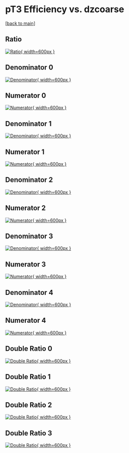 # pT3 Efficiency vs. dzcoarse

[[back to main](./)]



## Ratio

[![Ratio](../mtv/var/pT3_xtr_13_1_eff_dzcoarse.png){ width=600px }](../mtv/var/pT3_xtr_13_1_eff_dzcoarse.pdf)

## Denominator 0

[![Denominator](../mtv/den/pT3_xtr_13_1_eff_dzcoarse_den0.png){ width=600px }](../mtv/den/pT3_xtr_13_1_eff_dzcoarse_den0.pdf)

## Numerator 0

[![Numerator](../mtv/num/pT3_xtr_13_1_eff_dzcoarse_num0.png){ width=600px }](../mtv/num/pT3_xtr_13_1_eff_dzcoarse_num0.pdf)

## Denominator 1

[![Denominator](../mtv/den/pT3_xtr_13_1_eff_dzcoarse_den1.png){ width=600px }](../mtv/den/pT3_xtr_13_1_eff_dzcoarse_den1.pdf)

## Numerator 1

[![Numerator](../mtv/num/pT3_xtr_13_1_eff_dzcoarse_num1.png){ width=600px }](../mtv/num/pT3_xtr_13_1_eff_dzcoarse_num1.pdf)

## Denominator 2

[![Denominator](../mtv/den/pT3_xtr_13_1_eff_dzcoarse_den2.png){ width=600px }](../mtv/den/pT3_xtr_13_1_eff_dzcoarse_den2.pdf)

## Numerator 2

[![Numerator](../mtv/num/pT3_xtr_13_1_eff_dzcoarse_num2.png){ width=600px }](../mtv/num/pT3_xtr_13_1_eff_dzcoarse_num2.pdf)

## Denominator 3

[![Denominator](../mtv/den/pT3_xtr_13_1_eff_dzcoarse_den3.png){ width=600px }](../mtv/den/pT3_xtr_13_1_eff_dzcoarse_den3.pdf)

## Numerator 3

[![Numerator](../mtv/num/pT3_xtr_13_1_eff_dzcoarse_num3.png){ width=600px }](../mtv/num/pT3_xtr_13_1_eff_dzcoarse_num3.pdf)

## Denominator 4

[![Denominator](../mtv/den/pT3_xtr_13_1_eff_dzcoarse_den4.png){ width=600px }](../mtv/den/pT3_xtr_13_1_eff_dzcoarse_den4.pdf)

## Numerator 4

[![Numerator](../mtv/num/pT3_xtr_13_1_eff_dzcoarse_num4.png){ width=600px }](../mtv/num/pT3_xtr_13_1_eff_dzcoarse_num4.pdf)

## Double Ratio 0

[![Double Ratio](../mtv/ratio/pT3_xtr_13_1_eff_dzcoarse_ratio0.png){ width=600px }](../mtv/ratio/pT3_xtr_13_1_eff_dzcoarse_ratio0.pdf)

## Double Ratio 1

[![Double Ratio](../mtv/ratio/pT3_xtr_13_1_eff_dzcoarse_ratio1.png){ width=600px }](../mtv/ratio/pT3_xtr_13_1_eff_dzcoarse_ratio1.pdf)

## Double Ratio 2

[![Double Ratio](../mtv/ratio/pT3_xtr_13_1_eff_dzcoarse_ratio2.png){ width=600px }](../mtv/ratio/pT3_xtr_13_1_eff_dzcoarse_ratio2.pdf)

## Double Ratio 3

[![Double Ratio](../mtv/ratio/pT3_xtr_13_1_eff_dzcoarse_ratio3.png){ width=600px }](../mtv/ratio/pT3_xtr_13_1_eff_dzcoarse_ratio3.pdf)

